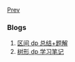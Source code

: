 [Prev](https://coderbreakplus.github.io/)

### Blogs

1. [区间 dp 总结+题解](https://coderbreakplus.github.io/blogs/Intervaldp.pdf)
2. [树形 dp 学习笔记](https://coderbreakplus.github.io/blogs/Treedp.pdf)
